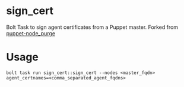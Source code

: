 # sign_cert

Bolt Task to sign agent certificates from a Puppet master.  Forked from [puppet-node_purge](https://github.com/natemccurdy/puppet-purge_node)

# Usage

```
bolt task run sign_cert::sign_cert --nodes <master_fqdn> agent_certnames=<comma_separated_agent_fqdns>
```
